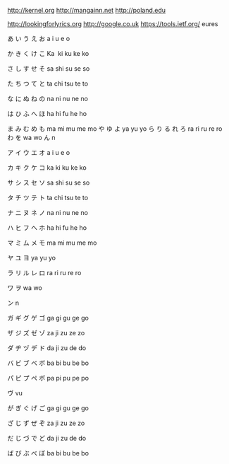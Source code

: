 http://kernel.org http://mangainn.net http://poland.edu

http://lookingforlyrics.org http://google.co.uk https://tools.ietf.org/ eures



あ
い 
う
え 
お 
a i u e o

か 
き
く 
け
こ
Ka  ki ku ke ko

さ し す せ そ sa shi su se so

た ち つ て と ta chi tsu te to

な に ぬ ね の na ni nu ne no

は ひ ふ へ ほ ha	hi	fu	he	ho

ま み む め も ma mi mu me mo
や ゆ よ ya yu yo
ら り る れ ろ ra ri ru re ro
わ を wa wo
ん n

ア	イ	ウ	エ	オ a	i	u	e	o

カ	キ	ク	ケ	コ ka	ki	ku	ke	ko

サ	シ	ス	セ	ソ sa	shi	su	se	so

タ	チ	ツ	テ	ト ta	chi	tsu	te	to

ナ	ニ	ヌ	ネ	ノ na	ni	nu	ne	no

ハ	ヒ	フ	ヘ	ホ ha	hi	fu	he	ho

マ	ミ	ム	メ	モ ma	mi	mu	me	mo

ヤ	ユ	ヨ ya	yu	yo

ラ	リ	ル	レ	ロ ra	ri	ru	re	ro 

ワ	ヲ wa	wo 

ン n





ガ	ギ	グ	ゲ	ゴ ga	gi	gu	ge	go

ザ	ジ	ズ	ゼ	ゾ za	ji	zu	ze	zo

ダ	ヂ	ヅ	デ	ド da	ji	zu	de	do

バ	ビ	ブ	ベ	ボ ba	bi	bu	be	bo

パ	ピ	プ	ペ ポ pa	pi	pu	pe	po

ヴ vu


が	ぎ	ぐ	げ	ご ga	gi	gu	ge	go

ざ	じ	ず	ぜ	ぞ za	ji	zu	ze	zo

だ	じ	づ	で	ど da	ji	zu	de	do

ば	び	ぶ	べ	ぼ ba	bi	bu	be	bo
